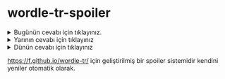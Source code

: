 # wordle-tr-spoiler

<details>
  <summary>Bugünün cevabı için tıklayınız.</summary>
  <br>
    <b> külot </b>
</details>

<details>
  <summary>Yarının cevabı için tıklayınız</summary>
  <br>
   <b> zorlu </b>
</details>

<details>
  <summary>Dünün cevabı için tıklayınız </summary>
  <br>
  <b> çıkar </b>
</details>

https://f.github.io/wordle-tr/ için geliştirilmiş bir spoiler sistemidir kendini yeniler otomatik olarak.


